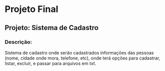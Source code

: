 # Projeto Final
## Projeto: Sistema de Cadastro
### Descrição:
Sistema de cadastro onde serão cadastrados informações das pessoas (nome, cidade onde mora, telefone, etc), onde terá opções para cadastrar, listar, excluir, e passar para arquivos em txt.
